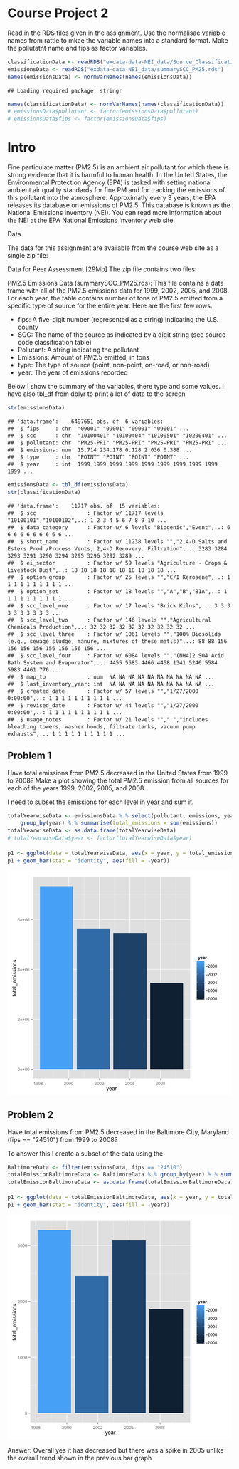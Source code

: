 Course Project 2
========================================================



Read in the RDS files given in the assignment. Use the normalisae variable names from rattle to mkae the variable names into a standard format. Make the pollutatnt name and fips as factor variables. 


```r
classificationData <- readRDS("exdata-data-NEI_data/Source_Classification_Code.rds")
emissionsData <- readRDS("exdata-data-NEI_data/summarySCC_PM25.rds")
names(emissionsData) <- normVarNames(names(emissionsData))
```

```
## Loading required package: stringr
```

```r
names(classificationData) <- normVarNames(names(classificationData))
# emissionsData$pollutant <- factor(emissionsData$pollutant)
# emissionsData$fips <- factor(emissionsData$fips)
```




# Intro

Fine particulate matter (PM2.5) is an ambient air pollutant for which there is strong evidence that it is harmful to human health. In the United States, the Environmental Protection Agency (EPA) is tasked with setting national ambient air quality standards for fine PM and for tracking the emissions of this pollutant into the atmosphere. Approximatly every 3 years, the EPA releases its database on emissions of PM2.5. This database is known as the National Emissions Inventory (NEI). You can read more information about the NEI at the EPA National Emissions Inventory web site.

Data

The data for this assignment are available from the course web site as a single zip file:

Data for Peer Assessment [29Mb]
The zip file contains two files:

PM2.5 Emissions Data (summarySCC_PM25.rds): This file contains a data frame with all of the PM2.5 emissions data for 1999, 2002, 2005, and 2008. For each year, the table contains number of tons of PM2.5 emitted from a specific type of source for the entire year. Here are the first few rows.

- fips: A five-digit number (represented as a string) indicating the U.S. county
- SCC: The name of the source as indicated by a digit string (see source code classification table)
- Pollutant: A string indicating the pollutant
- Emissions: Amount of PM2.5 emitted, in tons
- type: The type of source (point, non-point, on-road, or non-road)
- year: The year of emissions recorded

Below I show the summary of the variables, there type and some values. I have also tbl_df from dplyr to print a lot of data to the screen


```r
str(emissionsData)
```

```
## 'data.frame':	6497651 obs. of  6 variables:
##  $ fips     : chr  "09001" "09001" "09001" "09001" ...
##  $ scc      : chr  "10100401" "10100404" "10100501" "10200401" ...
##  $ pollutant: chr  "PM25-PRI" "PM25-PRI" "PM25-PRI" "PM25-PRI" ...
##  $ emissions: num  15.714 234.178 0.128 2.036 0.388 ...
##  $ type     : chr  "POINT" "POINT" "POINT" "POINT" ...
##  $ year     : int  1999 1999 1999 1999 1999 1999 1999 1999 1999 1999 ...
```

```r
emissionsData <- tbl_df(emissionsData)
str(classificationData)
```

```
## 'data.frame':	11717 obs. of  15 variables:
##  $ scc                : Factor w/ 11717 levels "10100101","10100102",..: 1 2 3 4 5 6 7 8 9 10 ...
##  $ data_category      : Factor w/ 6 levels "Biogenic","Event",..: 6 6 6 6 6 6 6 6 6 6 ...
##  $ short_name         : Factor w/ 11238 levels "","2,4-D Salts and Esters Prod /Process Vents, 2,4-D Recovery: Filtration",..: 3283 3284 3293 3291 3290 3294 3295 3296 3292 3289 ...
##  $ ei_sector          : Factor w/ 59 levels "Agriculture - Crops & Livestock Dust",..: 18 18 18 18 18 18 18 18 18 18 ...
##  $ option_group       : Factor w/ 25 levels "","C/I Kerosene",..: 1 1 1 1 1 1 1 1 1 1 ...
##  $ option_set         : Factor w/ 18 levels "","A","B","B1A",..: 1 1 1 1 1 1 1 1 1 1 ...
##  $ scc_level_one      : Factor w/ 17 levels "Brick Kilns",..: 3 3 3 3 3 3 3 3 3 3 ...
##  $ scc_level_two      : Factor w/ 146 levels "","Agricultural Chemicals Production",..: 32 32 32 32 32 32 32 32 32 32 ...
##  $ scc_level_three    : Factor w/ 1061 levels "","100% Biosolids (e.g., sewage sludge, manure, mixtures of these matls)",..: 88 88 156 156 156 156 156 156 156 156 ...
##  $ scc_level_four     : Factor w/ 6084 levels "","(NH4)2 SO4 Acid Bath System and Evaporator",..: 4455 5583 4466 4458 1341 5246 5584 5983 4461 776 ...
##  $ map_to             : num  NA NA NA NA NA NA NA NA NA NA ...
##  $ last_inventory_year: int  NA NA NA NA NA NA NA NA NA NA ...
##  $ created_date       : Factor w/ 57 levels "","1/27/2000 0:00:00",..: 1 1 1 1 1 1 1 1 1 1 ...
##  $ revised_date       : Factor w/ 44 levels "","1/27/2000 0:00:00",..: 1 1 1 1 1 1 1 1 1 1 ...
##  $ usage_notes        : Factor w/ 21 levels ""," ","includes bleaching towers, washer hoods, filtrate tanks, vacuum pump exhausts",..: 1 1 1 1 1 1 1 1 1 1 ...
```




## Problem 1
Have total emissions from PM2.5 decreased in the United States from 1999 to 2008? Make a plot showing the total PM2.5 emission from all sources for each of the years 1999, 2002, 2005, and 2008.

I need to subset the emissions for each level in year and sum it.



```r
totalYearwiseData <- emissionsData %.% select(pollutant, emissions, year) %.% 
    group_by(year) %.% summarise(total_emissions = sum(emissions))
totalYearwiseData <- as.data.frame(totalYearwiseData)
# totalYearwiseData$year <- factor(totalYearwiseData$year)

p1 <- ggplot(data = totalYearwiseData, aes(x = year, y = total_emissions))
p1 + geom_bar(stat = "identity", aes(fill = -year))
```

![plot of chunk unnamed-chunk-4](figure/unnamed-chunk-4.png) 



## Problem 2
Have total emissions from PM2.5 decreased in the Baltimore City, Maryland (fips == "24510") from 1999 to 2008?

To answer this I create a subset of the data using the 

```r
BaltimoreData <- filter(emissionsData, fips == "24510")
totalEmissionBaltimoreData <- BaltimoreData %.% group_by(year) %.% summarise(total_emissions = sum(emissions))
totalEmissionBaltimoreData <- as.data.frame(totalEmissionBaltimoreData)

p1 <- ggplot(data = totalEmissionBaltimoreData, aes(x = year, y = total_emissions))
p1 + geom_bar(stat = "identity", aes(fill = -year))
```

![plot of chunk unnamed-chunk-5](figure/unnamed-chunk-5.png) 


Answer: Overall yes it has decreased but there was a spike in 2005 unlike the overall trend shown in the previous bar graph

